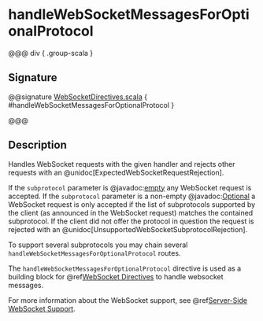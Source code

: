 # handleWebSocketMessagesForOptionalProtocol

@@@ div { .group-scala }

## Signature

@@signature [WebSocketDirectives.scala]($akka-http$/akka-http/src/main/scala/akka/http/scaladsl/server/directives/WebSocketDirectives.scala) { #handleWebSocketMessagesForOptionalProtocol }

@@@

## Description

Handles WebSocket requests with the given handler and rejects other requests with an
@unidoc[ExpectedWebSocketRequestRejection].

If the `subprotocol` parameter is @javadoc:[empty](java.util.Optional#empty--) any WebSocket request is accepted. If the `subprotocol` parameter is
a non-empty @javadoc:[Optional](java.util.Optional) a WebSocket request is only accepted if the list of subprotocols supported by the client (as
announced in the WebSocket request) matches the contained subprotocol. If the client did not offer the protocol in question
the request is rejected with an @unidoc[UnsupportedWebSocketSubprotocolRejection].

To support several subprotocols you may chain several `handleWebSocketMessagesForOptionalProtocol` routes.

The `handleWebSocketMessagesForOptionalProtocol` directive is used as a building block for @ref[WebSocket Directives](index.md) to handle websocket messages.

For more information about the WebSocket support, see @ref[Server-Side WebSocket Support](../../../server-side/websocket-support.md).
